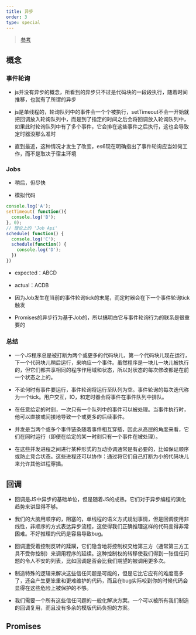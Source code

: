 ```yaml
---
title: 异步
order: 3
type: special
---
```


> [参考](https://github.com/getify/You-Dont-Know-JS/blob/master/preface.md)

## 概念

### 事件轮询

- js并没有异步的概念，所看到的异步只不过是代码块的一段段执行，随着时间推移，也就有了所谓的异步

- js是单线程的，轮询队列中的事件会一个个被执行，setTimeout不会一开始就把回调放入轮询队列中，而是到了指定的时间之后会将回调放入轮询队列中，如果此时轮询队列中有了多个事件，它会排在这些事件之后执行，这也会导致定时器没那么准时

- 直到最近，这种情况才发生了改变，es6现在明确指出了事件轮询应当如何工作，而不是取决于宿主环境

### Jobs

- 稍后，但尽快

- 模拟代码
```js
console.log('A');
setTimeout( function(){
  console.log('B');
}, 0);
// 理论上的 'Job Api'
schedule( function() {
  console.log('C');
  schedule(function() {
    console.log('D');
  })
})
```

- expected：ABCD
- actual：ACDB

- 因为Job发生在当前的事件轮询tick的末尾，而定时器会在下一个事件轮询tick触发
- Promises的异步行为基于Job的，所以搞明白它与事件轮询行为的联系是很重要的

### 总结

- 一个JS程序总是被打断为两个或更多的代码块儿，第一个代码块儿现在运行，下一个代码块儿稍后运行，来响应一个事件。虽然程序是一块儿一块儿被执行的，但它们都共享相同的程序作用域和状态，所以对状态的每次修改都是在前一个状态之上的。

- 不论何时有事件要运行，事件轮询将运行至队列为空。事件轮询的每次迭代称为一个tick。用户交互，IO，和定时器会将事件在事件队列中排队。

- 在任意给定的时刻，一次只有一个队列中的事件可以被处理。当事件执行时，他可以直接或间接地导致一个或更多的后续事件。

- 并发是当两个或多个事件链条随着事件相互穿插，因此从高层的角度来看，它们在同时运行（即便在给定的某一时刻只有一个事件在被处理）。

- 在这些并发进程之间进行某种形式的互动协调通常是有必要的，比如保证顺序或防止竞合状态。这些进程还可以协作：通过将它们自己打断为小的代码块儿来允许其他进程穿插。

## 回调

- 回调是JS中异步的基础单位，但是随着JS的成熟，它们对于异步编程的演化趋势来讲显得不够。

- 我们的大脑用顺序的，阻塞的，单线程的语义方式规划事情，但是回调使用非线性，非顺序的方式表达异步流程，这使得我们正确推理这样的代码变得非常困难。不好推理的代码是容易导致bug。

- 回调遭受着控制反转的蹂躏，它们隐含地将控制权交给第三方（通常第三方工具不受你控制）来调用程序的延续。这种控制权的转移使我们得到一张信任问题的令人不安的列表，比如回调是否会比我们期望的被调用更多次。

- 制造特殊的逻辑来解决这些信任问题是可能的，但是它比它应有的难度高多了，还会产生更笨重和更难维护的代码，而且在bug实际咬到你的时候代码会显得在这些危险上被保护的不够。

- 我们需要一个所有这些信任问题的一般化解决方案。一个可以被所有我们制造的回调复用，而且没有多余的模版代码负担的方案。

## Promises


